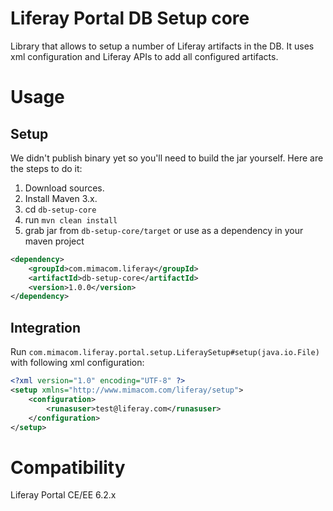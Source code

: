 # Liferay Portal DB Setup core
Library that allows to setup a number of Liferay artifacts in the DB. It uses xml configuration and Liferay APIs to add all configured artifacts.

# Usage
## Setup
We didn't publish binary yet so you'll need to build the jar yourself. Here are the steps to do it:

1. Download sources.
1. Install Maven 3.x.
1. cd <code>db-setup-core</code>
1. run <code>mvn clean install</code>
1. grab jar from <code>db-setup-core/target</code> or use as a dependency in your maven project
```xml
<dependency>
    <groupId>com.mimacom.liferay</groupId>
    <artifactId>db-setup-core</artifactId>
    <version>1.0.0</version>
</dependency>
```

## Integration
Run <code>com.mimacom.liferay.portal.setup.LiferaySetup#setup(java.io.File)</code> with following xml configuration:
```xml
<?xml version="1.0" encoding="UTF-8" ?>
<setup xmlns="http://www.mimacom.com/liferay/setup">
    <configuration>
        <runasuser>test@liferay.com</runasuser>
    </configuration>
</setup>
```

# Compatibility
Liferay Portal CE/EE 6.2.x
